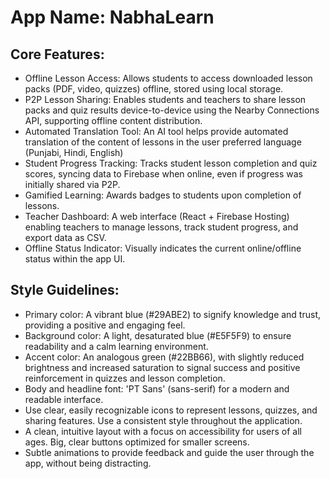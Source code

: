 # **App Name**: NabhaLearn

## Core Features:

- Offline Lesson Access: Allows students to access downloaded lesson packs (PDF, video, quizzes) offline, stored using local storage.
- P2P Lesson Sharing: Enables students and teachers to share lesson packs and quiz results device-to-device using the Nearby Connections API, supporting offline content distribution.
- Automated Translation Tool: An AI tool helps provide automated translation of the content of lessons in the user preferred language (Punjabi, Hindi, English)
- Student Progress Tracking: Tracks student lesson completion and quiz scores, syncing data to Firebase when online, even if progress was initially shared via P2P.
- Gamified Learning: Awards badges to students upon completion of lessons.
- Teacher Dashboard: A web interface (React + Firebase Hosting) enabling teachers to manage lessons, track student progress, and export data as CSV.
- Offline Status Indicator: Visually indicates the current online/offline status within the app UI.

## Style Guidelines:

- Primary color: A vibrant blue (#29ABE2) to signify knowledge and trust, providing a positive and engaging feel.
- Background color: A light, desaturated blue (#E5F5F9) to ensure readability and a calm learning environment.
- Accent color: An analogous green (#22BB66), with slightly reduced brightness and increased saturation to signal success and positive reinforcement in quizzes and lesson completion.
- Body and headline font: 'PT Sans' (sans-serif) for a modern and readable interface.
- Use clear, easily recognizable icons to represent lessons, quizzes, and sharing features. Use a consistent style throughout the application.
- A clean, intuitive layout with a focus on accessibility for users of all ages. Big, clear buttons optimized for smaller screens.
- Subtle animations to provide feedback and guide the user through the app, without being distracting.
